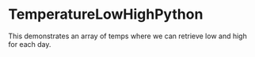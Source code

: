 # TemperatureLowHighPython
This demonstrates an array of temps where we can retrieve low and high for each day.
